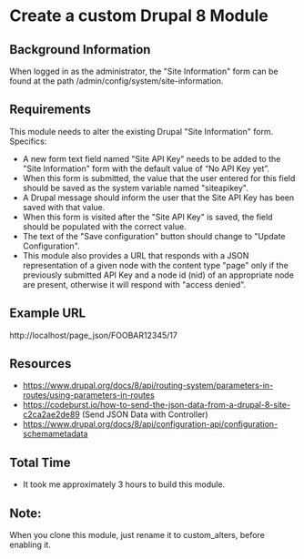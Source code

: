 # Create a custom Drupal 8 Module
## Background Information
When logged in as the administrator, the "Site Information" form can be found at the path /admin/config/system/site-information.

## Requirements
This module needs to alter the existing Drupal "Site Information" form. Specifics:

 - A new form text field named "Site API Key" needs to be added to the "Site Information" form with the default value of “No API Key yet”.
 - When this form is submitted, the value that the user entered for this field should be saved as the system variable named "siteapikey".
 - A Drupal message should inform the user that the Site API Key has been saved with that value.
 - When this form is visited after the "Site API Key" is saved, the field should be populated with the correct value.
 - The text of the "Save configuration" button should change to "Update Configuration".
 - This module also provides a URL that responds with a JSON representation of a given node with the content type "page" only if the previously submitted API Key and a node id (nid) of an appropriate node are present, otherwise it will respond with "access denied".

## Example URL
http://localhost/page_json/FOOBAR12345/17

## Resources
- https://www.drupal.org/docs/8/api/routing-system/parameters-in-routes/using-parameters-in-routes
- https://codeburst.io/how-to-send-the-json-data-from-a-drupal-8-site-c2ca2ae2de89 (Send JSON Data with Controller)
- https://www.drupal.org/docs/8/api/configuration-api/configuration-schemametadata

## Total Time
- It took me approximately 3 hours to build this module.

## Note:
When you clone this module, just rename it to custom_alters, before enabling it.
